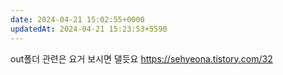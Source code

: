 ```yaml
---
date: 2024-04-21 15:02:55+0000
updatedAt: 2024-04-21 15:23:53+5590
---
```

out폴더 관련은 요거 보시면 댈듯요 https://sehyeona.tistory.com/32